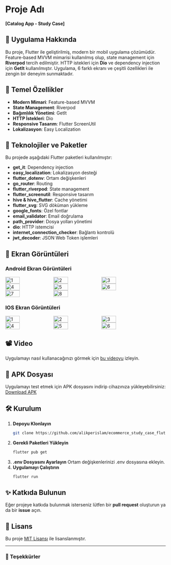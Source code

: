 # Proje Adı
**[Catalog App - Study Case]**

## 📱 Uygulama Hakkında
Bu proje, Flutter ile geliştirilmiş, modern bir mobil uygulama çözümüdür. Feature-based MVVM mimarisi kullanılmış olup, state management için **Riverpod** tercih edilmiştir. HTTP istekleri için **Dio** ve dependency injection için **GetIt** kullanılmıştır. Uygulama, 6 farklı ekranı ve çeşitli özellikleri ile zengin bir deneyim sunmaktadır.

## 🎯 Temel Özellikler
- **Modern Mimari**: Feature-based MVVM
- **State Management**: Riverpod
- **Bağımlılık Yönetimi**: GetIt
- **HTTP İstekleri**: Dio
- **Responsive Tasarım**: Flutter ScreenUtil
- **Lokalizasyon**: Easy Localization

## 🚀 Teknolojiler ve Paketler
Bu projede aşağıdaki Flutter paketleri kullanılmıştır:

- **get_it**: Dependency injection
- **easy_localization**: Lokalizasyon desteği
- **flutter_dotenv**: Ortam değişkenleri
- **go_router**: Routing
- **flutter_riverpod**: State management
- **flutter_screenutil**: Responsive tasarım
- **hive & hive_flutter**: Cache yönetimi
- **flutter_svg**: SVG döküman yükleme
- **google_fonts**: Özel fontlar
- **email_validator**: Email doğrulama
- **path_provider**: Dosya yolları yönetimi
- **dio**: HTTP istemcisi
- **internet_connection_checker**: Bağlantı kontrolü
- **jwt_decoder**: JSON Web Token işlemleri

## 📸 Ekran Görüntüleri
### Android Ekran Görüntüleri
<div style="display: flex; flex-wrap: wrap;">
    <img src="https://github.com/alikperislam/alikperislam/tree/main/catalog_app_assets/android/1.jpg" alt = "1" style="width: 30%;">
    <img src="https://github.com/alikperislam/alikperislam/tree/main/catalog_app_assets/android/2.jpg" alt = "2" style="width: 30%;">
    <img src="https://github.com/alikperislam/alikperislam/tree/main/catalog_app_assets/android/3.jpg" alt = "3" style="width: 30%;">
    <img src="https://github.com/alikperislam/alikperislam/tree/main/catalog_app_assets/android/4.jpg" alt = "4" style="width: 30%;">
    <img src="https://github.com/alikperislam/alikperislam/tree/main/catalog_app_assets/android/5.jpg" alt = "5" style="width: 30%;">
    <img src="https://github.com/alikperislam/alikperislam/tree/main/catalog_app_assets/android/6.jpg" alt = "6" style="width: 30%;">
    <img src="https://github.com/alikperislam/alikperislam/tree/main/catalog_app_assets/android/7.jpg" alt = "7" style="width: 30%;">
    <img src="https://github.com/alikperislam/alikperislam/tree/main/catalog_app_assets/android/8.jpg" alt = "8" style="width: 30%;">
</div>

### IOS Ekran Görüntüleri
<div style="display: flex; flex-wrap: wrap;">
    <img src="https://github.com/alikperislam/alikperislam/tree/main/catalog_app_assets/ios/1.png" alt = "1" style="width: 30%;">
    <img src="https://github.com/alikperislam/alikperislam/tree/main/catalog_app_assets/ios/2.png" alt = "2" style="width: 30%;">
    <img src="https://github.com/alikperislam/alikperislam/tree/main/catalog_app_assets/ios/3.png" alt = "3" style="width: 30%;">
    <img src="https://github.com/alikperislam/alikperislam/tree/main/catalog_app_assets/ios/4.png" alt = "4" style="width: 30%;">
    <img src="https://github.com/alikperislam/alikperislam/tree/main/catalog_app_assets/ios/5.png" alt = "5" style="width: 30%;">
    <img src="https://github.com/alikperislam/alikperislam/tree/main/catalog_app_assets/ios/6.png" alt = "6" style="width: 30%;">
</div>

## 📽️ Video
Uygulamayı nasıl kullanacağınızı görmek için [bu videoyu](https://github.com/alikperislam/alikperislam/tree/main/catalog_app_assets/app/mp4) izleyin.

## 📂 APK Dosyası
Uygulamayı test etmek için APK dosyasını indirip cihazınıza yükleyebilirsiniz:
[Download APK](https://github.com/alikperislam/alikperislam/blob/main/catalog_app_assets/app-release.apk)

## 🛠️ Kurulum
1. **Depoyu Klonlayın**
   ```bash
   git clone https://github.com/alikperislam/ecommerce_study_case_flutter_mvvm_riverpod.git
   ```
2. **Gerekli Paketleri Yükleyin**
   ```bash
   flutter pub get
   ```
3. **.env Dosyasını Ayarlayın**
   Ortam değişkenlerinizi .env dosyasına ekleyin.
4. **Uygulamayı Çalıştırın**
   ```bash
   flutter run
   ```

## ✨ Katkıda Bulunun
Eğer projeye katkıda bulunmak isterseniz lütfen bir **pull request** oluşturun ya da bir **issue** açın.

## 📜 Lisans
Bu proje [MIT Lisansı](LICENSE) ile lisanslanmıştır.

---

### 👏 Teşekkürler

